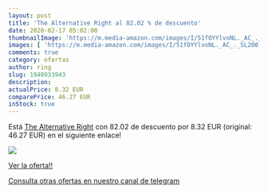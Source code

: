 ```yaml
---
layout: post
title: 'The Alternative Right al 82.02 % de descuento'
date: 2020-02-17 05:02:00
thumbnailImage: 'https://m.media-amazon.com/images/I/51fOYYlvoNL._AC_._SL200_.jpg'
images: [ 'https://m.media-amazon.com/images/I/51fOYYlvoNL._AC_._SL200_.jpg' ]
comments: true
category: ofertas
author: ring
slug: 1940933943
description:
actualPrice: 8.32 EUR
comparePrice: 46.27 EUR
inStock: true
---
```


Está [The Alternative Right](https://www.amazon.es/dp/1940933943/?tag=redken-21) con 82.02 de descuento por 8.32 EUR (original: 46.27 EUR) en el siguiente enlace!

[![](https://m.media-amazon.com/images/I/51fOYYlvoNL._AC_._SL200_.jpg)](https://www.amazon.es/dp/1940933943/?tag=redken-21)

[Ver la oferta!!](https://www.amazon.es/dp/1940933943/?tag=redken-21)

[Consulta otras ofertas en nuestro canal de telegram](https://t.me/s/ofertas25)
